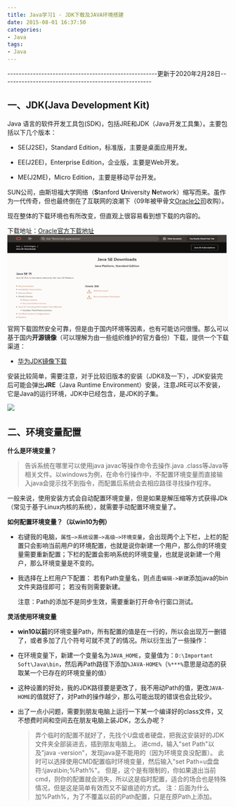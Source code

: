 ```yaml
---
title: Java学习1 - JDK下载及JAVA环境搭建
date: 2015-08-01 16:37:50
categories: 
- Java
tags:
- Java
---
```


-----------------------------------------------------更新于2020年2月28日-----------------------------------------------------

## 一、JDK(Java Development Kit)

Java 语言的软件开发工具包(SDK)，包括JRE和JDK（Java开发工具集）。主要包括以下几个版本：

- SE(J2SE)，Standard Edition，标准版，主要是桌面应用开发。

- EE(J2EE)，Enterprise Edition，企业版，主要是Web开发。

- ME(J2ME)，Micro Edition，主要是移动平台开发。

SUN公司，由斯坦福大学网络（**S**tanford **U**niversity **N**etwork）缩写而来。虽作为一代传奇，但也最终倒在了互联网的浪潮下（09年被甲骨文<a href="https://www.oracle.com/index.html">Oracle公司</a>收购）。

现在整体的下载环境也有所改变，但直观上很容易看到想下载的内容的。

下载地址：<a  href="https://www.oracle.com/java/technologies/javase-downloads.html">Oracle官方下载地址</a>
<img style="width:500px;height:200px;" src="./JDK下载1.png">
官网下载固然安全可靠，但是由于国内环境等因素，也有可能访问很慢。那么可以基于国内**开源镜像**（可以理解为由一些组织维护的官方备份）下载，提供一个下载渠道：

- <a href="https://mirrors.huaweicloud.com/java/jdk/">华为JDK镜像下载</a>

安装比较简单，需要注意，对于比较旧版本的安装（JDK8及一下），JDK安装完后可能会弹出**JRE**（Java Runtime Environment）安装，注意JRE可以不安装，它是Java的运行环境，JDK中已经包含，是JDK的子集。

<img src="./JRE和JDK.webp">

## 二、环境变量配置

**什么是环境变量？**
>告诉系统在哪里可以使用java javac等操作命令去操作.java .class等Java等相关文件。以windows为例，在命令行操作中，不配置环境变量而直接输入java会提示找不到指令，而配置后系统会去相应路径寻找操作程序。

一般来说，使用安装方式会自动配置环境变量，但是如果是解压缩等方式获得JDk（常见于基于Linux内核的系统），就需要手动配置环境变量了。

**如何配置环境变量？（以win10为例）**

- 右键我的电脑，`属性–>系统设置–>高级–>环境变量`，会出现两个上下栏，上栏的配置只会影响当前用户的环境配置，也就是说你新建一个用户，那么你的环境变量需要重新配置；下栏的配置会影响系统的环境变量，也就是说新建一个用户，那么环境变量是不变的。

- 我选择在上栏用户下配置：
  若有Path变量名，则点击`编辑->新建`添加java的bin文件夹路径即可；
  若没有则需要新建。

  注意：Path的添加不是同步生效，需要重新打开命令行窗口测试。

**灵活使用环境变量**

- **win10以前**的环境变量Path，所有配置的值是在一行的，所以会出现万一删错了，或者多加了几个符号可就不灵了的情况。所以衍生出了一些操作：
- 在环境变量下，新建一个变量名为`JAVA_HOME`，变量值为：`D:\Important Soft\Java\bin`，然后再Path路径下添加`%JAVA-HOME%`（`%***%`意思是动态的获取某一个已存在的环境变量的值）
  
- 这种设置的好处，我的JDK路径要是更改了，我不用动Path的值，更改`JAVA-HOME`的值就好了，对Path的操作越少，那么可能出现的错误也会比较少。
  
- 出了一点小问题，需要到朋友电脑上运行一下某一个编译好的class文件，又不想费时间和空间去在朋友电脑上装JDK，怎么办呢？
	
	>弄个临时的配置不就好了，先找个U盘或者硬盘，把我这安装好的JDK文件夹全部装进去，插到朋友电脑上。
	>进cmd，输入"set Path"以及"java -version"，发现java是不能用的（因为环境变良没配置）。
	>此时可以选择使用CMD配置临时环境变量，然后输入"set Path=u盘盘符:\java\bin;%Path%"。
	>但是，这个是有限制的，你如果退出当前cmd，则你的配置就会消失，所以这是临时配置，适合的场合也是特殊情况，但是这是简单有效而又不留痕迹的方式。
	>注：后面为什么加%Path%，为了不覆盖以前的Path配置，只是在原Path上添加。

